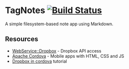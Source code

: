 # TagNotes [![Build Status](https://travis-ci.org/memowe/TagNotes.svg?branch=master)](https://travis-ci.org/memowe/TagNotes)

A simple filesystem-based note app using Markdown.

Resources
---------

- [WebService::Dropbox][ws-db] - Dropbox API access
- [Apache Cordova][cordova] - Mobile apps with HTML, CSS and JS
- [Dropbox in cordova][cordova-db] tutorial

[ws-db]: http://search.cpan.org/dist/WebService-Dropbox/
[cordova]: http://cordova.apache.org/
[cordova-db]: http://ourcodeworld.com/articles/read/149/how-to-use-dropbox-in-a-cordova-application
